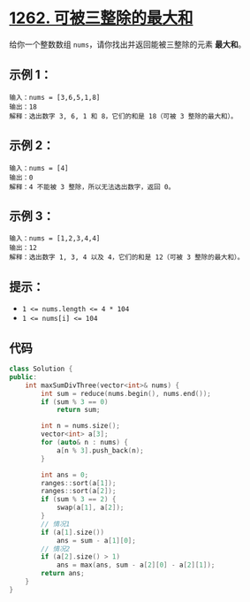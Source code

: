 # [1262. 可被三整除的最大和](https://leetcode.cn/problems/greatest-sum-divisible-by-three/)

给你一个整数数组 `nums`，请你找出并返回能被三整除的元素 **最大和**。

## **示例 1：**

```
输入：nums = [3,6,5,1,8]
输出：18
解释：选出数字 3, 6, 1 和 8，它们的和是 18（可被 3 整除的最大和）。
```

## **示例 2：**

```
输入：nums = [4]
输出：0
解释：4 不能被 3 整除，所以无法选出数字，返回 0。
```

## **示例 3：**

```
输入：nums = [1,2,3,4,4]
输出：12
解释：选出数字 1, 3, 4 以及 4，它们的和是 12（可被 3 整除的最大和）。
```

## **提示：**

- `1 <= nums.length <= 4 * 104`
- `1 <= nums[i] <= 104`

## 代码

```cpp
class Solution {
public:
    int maxSumDivThree(vector<int>& nums) {
        int sum = reduce(nums.begin(), nums.end());
        if (sum % 3 == 0)
            return sum;

        int n = nums.size();
        vector<int> a[3];
        for (auto& n : nums) {
            a[n % 3].push_back(n);
        }

        int ans = 0;
        ranges::sort(a[1]);
        ranges::sort(a[2]);
        if (sum % 3 == 2) {
            swap(a[1], a[2]);
        }
        // 情况1
        if (a[1].size())
            ans = sum - a[1][0];
        // 情况2
        if (a[2].size() > 1)
            ans = max(ans, sum - a[2][0] - a[2][1]);
        return ans;
    }
}
```

